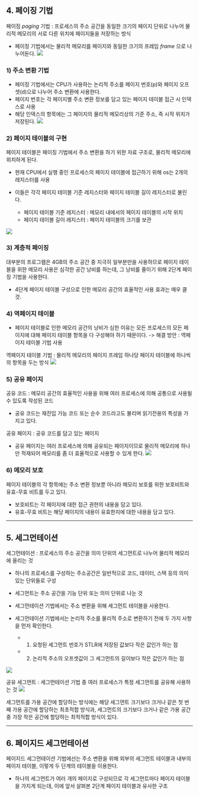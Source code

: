 ## 4. 페이징 기법
페이징 _paging_ 기법 : 프로세스의 주소 공간을 동일한 크기의 페이지 단위로 나누어 물리적 메모리의 서로 다른 위치에 페이지들을 저장하는 방식
- 페이징 기법에서는 물리적 메모리를 페이지와 동일한 크기의 프레임 _frame_ 으로 나누어둔다.
![](https://velog.velcdn.com/images/rayung999/post/ba799a62-3141-485d-81f0-817b02aa3bfb/image.png)

### 1) 주소 변환 기법
- 페이징 기법에서는 CPU가 사용하는 논리적 주소를 페이지 번호(p)와 페이지 오프셋(d)으로 나누어 주소 변환에 사용한다. 
- 페이지 번호는 각 페이지별 주소 변환 정보를 담고 있는 페이지 테이블 접근 시 인덱스로 사용
- 해당 인덱스의 항목에는 그 페이지의 물리적 메모리상의 기준 주소, 즉 시작 위치가 저장된다.
![](https://velog.velcdn.com/images/rayung999/post/db3a9ddf-e50c-4671-93ff-f3a54133fccc/image.png)

### 2) 페이지 테이블의 구현
페이지 테이블은 페이징 기법에서 주소 변환을 하기 위한 자료 구조로, 물리적 메모리에 위치하게 된다.
- 현재 CPU에서 실행 중인 프로세스의 페이지 테이블에 접근하기 위해 os는 2개의 레지스터를 사용 
- 이들은 각각 페이지 테이블 기준 레지스터와 페이지 테이블 길이 레지스터로 불린다.
	
    - 페이지 테이블 기준 레지스터 : 메모리 내에서의 페이지 테이블의 시작 위치 
    - 페이지 테이블 길이 레지스터 : 페이지 테이블의 크기를 보관
    
![](https://velog.velcdn.com/images/rayung999/post/889eacde-92db-4ad8-9b40-f36dd152fe63/image.png)

### 3) 계층적 페이징
대부분의 프로그램은 4GB의 주소 공간 중 지극히 일부분만을 사용하므로 페이지 테이블을 위한 메모리 사용은 심각한 공간 낭비를 하는데, 그 낭비를 줄이기 위해 2단계 페이징 기법을 사용한다.	
- 4단계 페이지 테이블 구성으로 인한 메모리 공간의 효율적인 사용 효과는 매우 클 것.

### 4) 역페이지 테이블
- 페이지 테이블로 인한 메모리 공간의 낭비가 심한 이유는 모든 프로세스의 모든 페이지에 대해 페이지 테이블 항목을 다 구성해야 하기 때문이다. -> 해결 방안 : 역페이지 테이블 기법 사용

역페이지 테이블 기법 : 물리적 메모리의 페이지 프레임 하나당 페이지 테이블에 하나씩의 항목을 두는 방식
![](https://velog.velcdn.com/images/rayung999/post/3d85a479-f28c-46fc-a3c6-53f68265268c/image.png)

### 5) 공유 페이지
공유 코드 : 메모리 공간의 효율적인 사용을 위해 여러 프로세스에 의해 공통으로 사용될 수 있도록 작성된 코드
- 공유 코드는 재진입 가능 코드 또는 순수 코드라고도 불리며 읽기전용의 특성을 가지고 있다.

공유 페이지 : 공유 코드를 담고 있는 페이지
- 공유 페이지는 여러 프로세스에 의해 공유되는 페이지이므로 물리적 메모리에 하나만 적재되어 메모리를 좀 더 효율적으로 사용할 수 있게 한다.
![](https://velog.velcdn.com/images/rayung999/post/9d7108c8-8357-4ff0-a0ac-55e889c62a79/image.png)

### 6) 메모리 보호
페이지 테이블의 각 항목에는 주소 변환 정보뿐 아니라 메모리 보호를 위한 보호비트와 유효-무효 비트를 두고 있다. 
- 보호비트는 각 페이지에 대한 접근 권한의 내용을 담고 있다.
- 유효-무효 비트는 해당 페이지의 내용이 유효한지에 대한 내용을 담고 있다.

- - -

## 5. 세그먼테이션
세그먼테이션 : 프로세스의 주소 공간을 의미 단위의 세그먼트로 나누어 물리적 메모리에 올리는 것

- 하나의 프로세스를 구성하는 주소공간은 일반적으로 코드, 데이터, 스택 등의 의미 있는 단위들로 구성
- 세그먼트는 주소 공간을 기능 단위 또는 의미 단위로 나눈 것

- 세그먼테이션 기법에서는 주소 변환을 위해 세그먼트 테이블을 사용한다. 
- 세그먼테이션 기법에서는 논리적 주소를 물리적 주소로 변환하기 전에 두 가지 사항을 먼저 확인한다.
	
    - 1) 요청된 세그먼트 번호가 STLR에 저장된 값보다 작은 값인가 하는 점
    - 2) 논리적 주소의 오프셋값이 그 세그먼트의 길이보다 작은 값인가 하는 점
    
![](https://velog.velcdn.com/images/rayung999/post/f9c8bfd0-aa89-477d-b6f5-e935dfb7af43/image.png)

공유 세그먼트 : 세그먼테이션 기법 중 여러 프로세스가 특정 세그먼트를 공유해 사용하는 것
![](https://velog.velcdn.com/images/rayung999/post/5121b1c5-4e4c-4d24-bbed-520f7e8a257d/image.png)

세그먼트를 가용 공간에 할당하는 방식에는 해당 세그먼트 크기보다 크거나 같은 첫 번째 가용 공간에 할당하는 최초적합 방식과, 세그먼트의 크기보다 크거나 같은 가용 공간 중 가장 작은 공간에 할당하는 최적적합 방식이 있다.

- - -

## 6. 페이지드 세그먼테이션
페이지드 세그먼테이션 기법에선는 주소 변환을 위해 외부의 세그먼트 테이블과 내부의 페이지 테이블, 이렇게 두 단계의 테이블을 이용한다. 
- 하나의 세그먼트가 여러 개의 페이지로 구성되므로 각 세그먼트마다 페이지 테이블을 가지게 되는데, 이에 앞서 살펴본 2단계 페이지 테이블과 유사한 구조